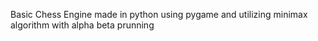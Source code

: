 Basic Chess Engine made in python using pygame and utilizing minimax algorithm with alpha beta prunning 
